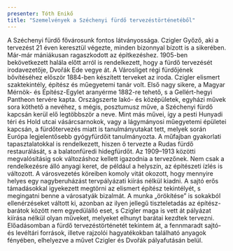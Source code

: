 ```yaml
---
presenter: Tóth Enikő
title: "Szemelvények a Széchenyi fürdő tervezéstörténetéből"
---
```


A Széchenyi fürdő fővárosunk fontos látványossága. Czigler Győző, aki a tervezést 21 éven keresztül végezte, minden bizonnyal bízott is a sikerében. Már-már mániákusan ragaszkodott az építkezéshez. 1905-ben bekövetkezett halála előtt arról is rendelkezett, hogy a fürdő tervezését irodavezetője, Dvořák Ede vegye át.
A Városliget régi fürdőjének bővítéséhez először 1884-ben készített terveket az iroda. Czigler elismert szaktekintély, építész és műegyetemi tanár volt. Első nagy sikere, a Magyar Mérnök- és Építész-Egylet aranyérme 1882-re tehető, s a Gellért-hegyi Pantheon tervére kapta. Országszerte lakó- és középületek, egyházi művek sora köthető a nevéhez, s mégis, posztumusz műve, a Széchenyi fürdő kapcsán kerül elő legtöbbször a neve. Mint más művei, így a pesti Hunyadi téri és Hold utcai vásárcsarnokok, vagy a lágymányosi műegyetemi épületei kapcsán, a fürdőtervezés miatt is tanulmányutakat tett, melyek során Európa legjelentősebb gyógyfürdőit tanulmányozta. A műfajban gyakorlati tapasztalatokkal is rendelkezett, hiszen ő tervezte a Rudas fürdő restaurálását, s a balatonfüredi hidegfürdőt.
Az 1909–1913 közötti megvalósításig sok változáshoz kellett igazodnia a tervezőnek. Nem csak a rendelkezésre álló anyagi keret, de például a helyszín, az építészeti ízlés is változott. A városvezetés köreiben komoly vitát okozott, hogy mennyire helyes egy nagyberuházást tervpályázati kiírás nélkül kiadni. A sajtó erős támadásokkal igyekezett megtörni az elismert építész tekintélyét, s megingatni benne a városatyák bizalmát. A munka „örökítése” is sokakból ellenérzéseket váltott ki, azonban az ilyen jellegű tiszteletadás az építész-barátok között nem egyedülálló eset, s Czigler maga is vett át pályázat kiírása nélkül olyan műveket, melyeket elhunyt barátai kezdtek tervezni.
Előadásomban a fürdő tervezéstörténetét tekintem át, a fennmaradt sajtó- és levéltári források, illetve rajzolói hagyatékokban található anyagok fényében, elhelyezve a művet Czigler és Dvořák pályafutásán belül.
